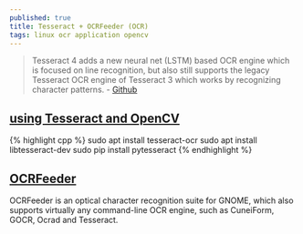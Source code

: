 ```yaml
---
published: true
title: Tesseract + OCRFeeder (OCR)
tags: linux ocr application opencv
---
```

> Tesseract 4 adds a new neural net (LSTM) based OCR engine which is focused on line recognition, but also still supports the legacy Tesseract OCR engine of Tesseract 3 which works by recognizing character patterns. - [Github](https://github.com/tesseract-ocr/tesseract)

## [using Tesseract and OpenCV](https://www.learnopencv.com/deep-learning-based-text-recognition-ocr-using-tesseract-and-opencv/)

{% highlight cpp %}
sudo apt install tesseract-ocr
sudo apt install libtesseract-dev
sudo pip install pytesseract
{% endhighlight %}

## [OCRFeeder](https://en.wikipedia.org/wiki/OCRFeeder)

OCRFeeder is an optical character recognition suite for GNOME, which also supports virtually any command-line OCR engine, such as CuneiForm, GOCR, Ocrad and Tesseract.